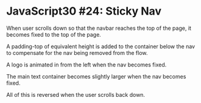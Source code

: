 # JavaScript30 #24: Sticky Nav

When user scrolls down so that the navbar reaches the top of the page, it becomes fixed to the top of the page.

A padding-top of equivalent height is added to the container below the nav to compensate for the nav being removed from the flow.

A logo is animated in from the left when the nav becomes fixed.

The main text container becomes slightly larger when the nav becomes fixed.

All of this is reversed when the user scrolls back down.